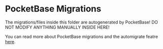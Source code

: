 # PocketBase Migrations

The migrations/files inside this folder are autogenerated by PocketBase! DO NOT MODIFY ANYTHING MANUALLY INSIDE HERE!

You can read more about PocketBase migrations and the automigrate featre [here](https://pocketbase.io/docs/migrations).
